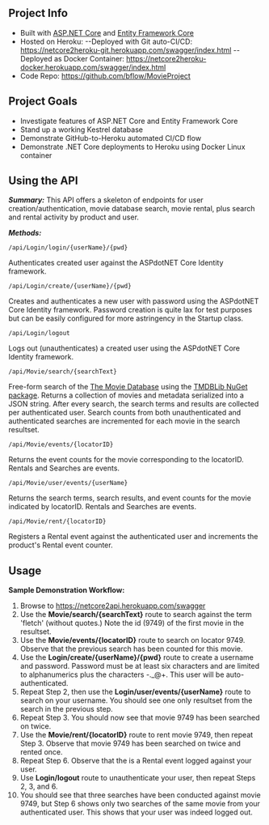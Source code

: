 ## Project Info
- Built with [ASP.NET Core](https://docs.microsoft.com/en-us/aspnet/core/?view=aspnetcore-2.1) and [Entity Framework Core](https://docs.microsoft.com/en-us/ef/core/)
- Hosted on Heroku: 
--Deployed with Git auto-CI/CD: https://netcore2heroku-git.herokuapp.com/swagger/index.html
--Deployed as Docker Container: https://netcore2heroku-docker.herokuapp.com/swagger/index.html
- Code Repo: https://github.com/bflow/MovieProject

## Project Goals
- Investigate features of ASP.NET Core and Entity Framework Core
- Stand up a working Kestrel database
- Demonstrate GitHub-to-Heroku automated CI/CD flow
- Demonstrate .NET Core deployments to Heroku using Docker Linux container 

## Using the API
**_Summary:_** 
This API offers a skeleton of endpoints for user creation/authentication, movie database search, movie rental, plus search and rental activity by product and user. 

**_Methods:_**
```
/api/Login/login/{userName}/{pwd}
```
Authenticates created user against the ASPdotNET Core Identity framework. 
```
/api/Login/create/{userName}/{pwd}
```
Creates and authenticates a new user with password using the ASPdotNET Core Identity framework. Password creation is quite lax for test purposes but can be easily configured for more astringency in the Startup class.
```
/api/Login/logout 
```
Logs out (unauthenticates) a created user using the ASPdotNET Core Identity framework. 
```
/api/Movie/search/{searchText}
```
Free-form search of the [The Movie Database](https://www.themoviedb.org/?language=en-US) using the [TMDBLib NuGet package](https://www.nuget.org/packages/Tmdblib). Returns a collection of movies and metadata serialized into a JSON string. After every search, the search terms and results are collected per authenticated user. Search counts from both unauthenticated and authenticated searches are incremented for each movie in the search resultset.
```
/api/Movie/events/{locatorID}
```
Returns the event counts for the movie corresponding to the locatorID. Rentals and Searches are events. 
```
/api/Movie/user/events/{userName}  
```
Returns the search terms, search results, and event counts for the movie indicated by locatorID. Rentals and Searches are events. 
```
/api/Movie/rent/{locatorID} 
```
Registers a Rental event against the authenticated user and increments the product's Rental event counter.

## Usage
**Sample Demonstration Workflow:**
1. Browse to https://netcore2api.herokuapp.com/swagger
1. Use the **Movie/search/{searchText}** route to search against the term 'fletch' (without quotes.) Note the id (9749) of the first movie in the resultset.
3. Use the **Movie/events/{locatorID}** route to search on locator 9749. Observe that the previous search has been counted for this movie. 
4. Use the **Login/create/{userName}/{pwd}** route to create a username and password. Password must be at least six characters and are limited to alphanumerics plus the characters -._@+. This user will be auto-authenticated.
5. Repeat Step 2, then use the **Login/user/events/{userName}** route to search on your username. You should see one only resultset from the search in the previous step.
7. Repeat Step 3. You should now see that movie 9749 has been searched on twice.
8. Use the **Movie/rent/{locatorID}** route to rent movie 9749, then repeat Step 3. Observe that movie 9749 has been searched on twice and rented once.
9. Repeat Step 6. Observe that the is a Rental event logged against your user.
10. Use **Login/logout** route to unauthenticate your user, then repeat Steps 2, 3, and 6. 
1. You should see that three searches have been conducted against movie 9749, but Step 6 shows only two searches of the same movie from your authenticated user. This shows that your user was indeed logged out. 

